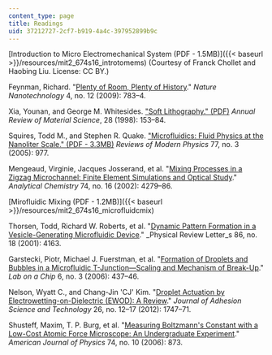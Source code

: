 ```yaml
---
content_type: page
title: Readings
uid: 37212727-2cf7-b919-4a4c-397952899b9c
---
```


[Introduction to Micro Electromechanical System (PDF - 1.5MB)]({{< baseurl >}}/resources/mit2_674s16_introtomems) (Courtesy of Franck Chollet and Haobing Liu. License: CC BY.)

Feynman, Richard. "[Plenty of Room, Plenty of History](https://doi.org/10.1038/nnano.2009.357)." _Nature Nanotechnology_ 4, no. 12 (2009): 783–4.

Xia, Younan, and George M. Whitesides. ["Soft Lithography." (PDF)](https://www.annualreviews.org/doi/full/10.1146/annurev.matsci.28.1.153) _Annual Review of Material Science_, 28 (1998): 153–84.

Squires, Todd M., and Stephen R. Quake. ["Microfluidics: Fluid Physics at the Nanoliter Scale." (PDF - 3.3MB)](http://authors.library.caltech.edu/1310/1/SQUrmp05.pdf) _Reviews of Modern Physics_ 77, no. 3 (2005): 977.

Mengeaud, Virginie, Jacques Josserand, et al. "[Mixing Processes in a Zigzag Microchannel: Finite Element Simulations and Optical Study](https://doi.org/10.1021/ac025642e)." _Analytical Chemistry_ 74, no. 16 (2002): 4279–86.

[Mirofluidic Mixing (PDF - 1.2MB)]({{< baseurl >}}/resources/mit2_674s16_microfluidcmix)

Thorsen, Todd, Richard W. Roberts, et al. "[Dynamic Pattern Formation in a Vesicle-Generating Microfluidic Device](https://doi.org/10.1103/PhysRevLett.86.4163)." _Physical Review Letter_s 86, no. 18 (2001): 4163.

Garstecki, Piotr, Michael J. Fuerstman, et al. "[Formation of Droplets and Bubbles in a Microfluidic T-Junction—Scaling and Mechanism of Break-Up](https://doi.org/10.1039/B510841A)." _Lab on a Chip_ 6, no. 3 (2006): 437–46.

Nelson, Wyatt C., and Chang-Jin 'CJ' Kim. "[Droplet Actuation by Electrowetting-on-Dielectric (EWOD): A Review](http://www.tandfonline.com/doi/abs/10.1163/156856111X599562)." _Journal of Adhesion Science and Technology_ 26, no. 12–17 (2012): 1747–71.

Shusteff, Maxim, T. P. Burg, et al. "[Measuring Boltzmann's Constant with a Low-Cost Atomic Force Microscope: An Undergraduate Experiment](https://doi.org/10.1119/1.2335475)." _American Journal of Physics_ 74, no. 10 (2006): 873.